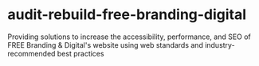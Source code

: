 # audit-rebuild-free-branding-digital
Providing solutions to increase the accessibility, performance, and SEO of FREE Branding &amp; Digital's website using web standards and industry-recommended best practices

